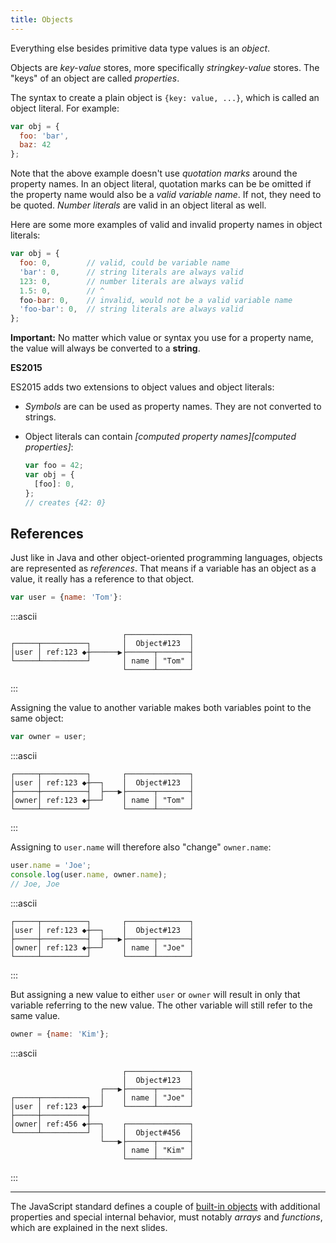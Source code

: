 ```yaml
---
title: Objects
---
```

Everything else besides primitive data type values is an *object*.

Objects are *key-value* stores, more specifically *stringkey-value* stores. The 
"keys" of an object are called *properties*.

The syntax to create a plain object is `{key: value, ...}`, which is called an 
object literal.  For example:

```javascript
var obj = {
  foo: 'bar',
  baz: 42
};
```

Note that the above example doesn't use *quotation marks* around the property 
names.  In an object literal, quotation marks can be be omitted if the property 
name would also be a *valid variable name*. If not, they need to be quoted. 
*Number literals* are valid in an object literal as well.

Here are some more examples of valid and invalid property names in object 
literals:

```js
var obj = {
  foo: 0,        // valid, could be variable name
  'bar': 0,      // string literals are always valid
  123: 0,        // number literals are always valid
  1.5: 0,        // ^
  foo-bar: 0,    // invalid, would not be a valid variable name
  'foo-bar': 0,  // string literals are always valid
};
```

<div class="callout warning">

**Important:** No matter which value or syntax you use for a property name, the 
value will always be converted to a **string**. 

</div>

<div class="callout secondary">

<i class="fa fa-info-circle" aria-hidden="true"></i> **ES2015**

ES2015 adds two extensions to object values and object literals:

- *Symbols* are can be used as property names. They are not converted to 
strings.

- Object literals can contain *[computed property names][computed properties]*:
    ```js
    var foo = 42;
    var obj = {
      [foo]: 0,
    };
    // creates {42: 0}
    ```

</div>

## References

Just like in Java and other object-oriented programming languages, objects are
represented as *references*. That means if a variable has an object as a value, 
it really has a reference to that object.

```js
var user = {name: 'Tom'}:
```

:::ascii
```
                         ┌──────────────┐
┌─────┬──────────┐       │  Object#123  │
│user │ ref:123 ◆┼──────▶├──────┬───────┤
└─────┴──────────┘       │ name │ "Tom" │
                         └──────┴───────┘
```
:::

Assigning the value to another variable makes both variables point to the same
object:

```js
var owner = user;
```

:::ascii
```
┌─────┬──────────┐       ┌──────────────┐
│user │ ref:123 ◆┼──┐    │  Object#123  │
├─────┼──────────┤  ├───▶├──────┬───────┤
│owner│ ref:123 ◆┼──┘    │ name │ "Tom" │
└─────┴──────────┘       └──────┴───────┘
```
:::

Assigning to `user.name` will therefore also "change" `owner.name`:

```js
user.name = 'Joe';
console.log(user.name, owner.name);
// Joe, Joe
```

:::ascii
```
┌─────┬──────────┐       ┌──────────────┐
│user │ ref:123 ◆┼──┐    │  Object#123  │
├─────┼──────────┤  ├───▶├──────┬───────┤
│owner│ ref:123 ◆┼──┘    │ name │ "Joe" │
└─────┴──────────┘       └──────┴───────┘
```
:::

But assigning a new value to either `user` or `owner` will result in only that
variable referring to the new value. The other variable will still refer to the
same value.

```js
owner = {name: 'Kim'};
```

:::ascii
```
                         ┌──────────────┐
                         │  Object#123  │
                    ┌───▶├──────┬───────┤
┌─────┬──────────┐  │    │ name │ "Joe" │
│user │ ref:123 ◆┼──┘    └──────┴───────┘
├─────┼──────────┤                       
│owner│ ref:456 ◆┼──┐    ┌──────────────┐
└─────┴──────────┘  │    │  Object#456  │
                    └───▶├──────┬───────┤
                         │ name │ "Kim" │
                         └──────┴───────┘
```
:::

---

The JavaScript standard defines a couple of [built-in objects][] with additional
properties and special internal behavior, must notably *arrays* and
*functions*, which are explained in the next slides.

[built-in objects]: https://developer.mozilla.org/en-US/docs/Web/JavaScript/Reference/Global_Objects
